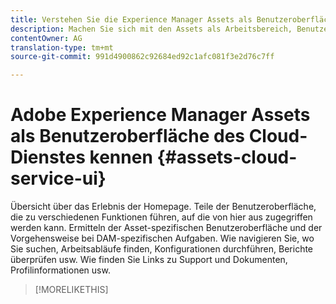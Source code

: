 ```yaml
---
title: Verstehen Sie die Experience Manager Assets als Benutzeroberfläche für den Cloud-Dienst.
description: Machen Sie sich mit den Assets als Arbeitsbereich, Benutzeroberfläche und Elemente des Cloud-Dienstes vertraut.
contentOwner: AG
translation-type: tm+mt
source-git-commit: 991d4900862c92684ed92c1afc081f3e2d76c7ff

---
```



# Adobe Experience Manager Assets als Benutzeroberfläche des Cloud-Dienstes kennen {#assets-cloud-service-ui}

<!--
TBD: Removing this article for now from TOC.
Need to rewrite this getting started content post-GA.

-->

Übersicht über das Erlebnis der Homepage.
Teile der Benutzeroberfläche, die zu verschiedenen Funktionen führen, auf die von hier aus zugegriffen werden kann.
Ermitteln der Asset-spezifischen Benutzeroberfläche und der Vorgehensweise bei DAM-spezifischen Aufgaben.
Wie navigieren Sie, wo Sie suchen, Arbeitsabläufe finden, Konfigurationen durchführen, Berichte überprüfen usw.
Wie finden Sie Links zu Support und Dokumenten, Profilinformationen usw.

>[!MORELIKETHIS]

